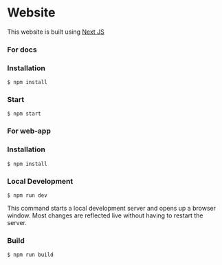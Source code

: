 # Website

This website is built using [Next JS](https://nextjs.org/)

### For docs
### Installation

```
$ npm install
```

### Start

```
$ npm start
```

### For web-app
### Installation

```
$ npm install
```

### Local Development

```
$ npm run dev
```

This command starts a local development server and opens up a browser window. Most changes are reflected live without having to restart the server.

### Build

```
$ npm run build
```

